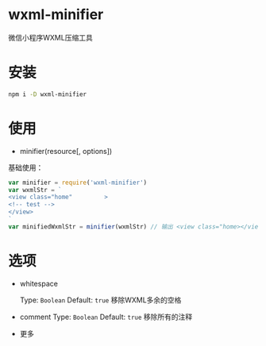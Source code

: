 # wxml-minifier
微信小程序WXML压缩工具

# 安装

```bash
npm i -D wxml-minifier
```

# 使用

- minifier(resource[, options])

基础使用：

```js
var minifier = require('wxml-minifier')
var wxmlStr = `
<view class="home"         >
<!-- test -->
</view>
`
var minifiedWxmlStr = minifier(wxmlStr) // 输出 <view class="home></view>
```

# 选项

- whitespace

    Type: `Boolean`
    Default: `true`
    移除WXML多余的空格

- comment
    Type: `Boolean`
    Default: `true`
    移除所有的注释

- 更多
